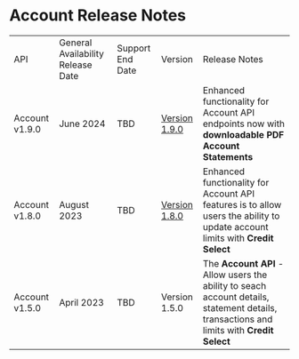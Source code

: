 # Account Release Notes
|                |                                   |                  |               |                                                                                                                                |
|----------------|-----------------------------------|------------------|---------------|--------------------------------------------------------------------------------------------------------------------------------|
| API            | General Availability Release Date | Support End Date | Version       | Release Notes                                                                                                                  |
| Account v1.9.0 | June 2024                       | TBD              | [Version 1.9.0](../api/?type=post&path=/v1/accounts/limits/search&version=api) |  Enhanced functionality for Account API endpoints now with **downloadable PDF Account Statements**    |
| Account v1.8.0 | August 2023                       | TBD              | [Version 1.8.0](../api/?type=post&path=/v1/accounts/limits/search&version=api-previous) | Enhanced functionality for Account API features is to allow users the ability to update account limits with **Credit Select**                              |
| Account v1.5.0 | April 2023                        | TBD              | Version 1.5.0 | The **Account API** - Allow users the ability to seach account details, statement details, transactions and limits with **Credit Select** |
